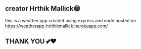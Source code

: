 ## creator Hrthik Mallick😁
this is a weather app created using express and node
hosted on https://weatherapp-hrithikmallick.herokuapp.com/

## THANK YOU 💕❤
